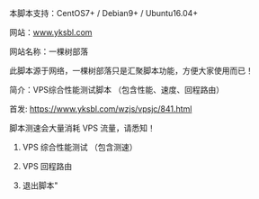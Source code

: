 本脚本支持：CentOS7+ / Debian9+ / Ubuntu16.04+

网站：www.yksbl.com

网站名称：一棵树部落

此脚本源于网络，一棵树部落只是汇聚脚本功能，方便大家使用而已！

简介：VPS综合性能测试脚本 （包含性能、速度、回程路由）

首发: https://www.yksbl.com/wzjs/vpsjc/841.html

脚本测速会大量消耗 VPS 流量，请悉知！

1. VPS 综合性能测试  （包含测速）

2. VPS 回程路由

3. 退出脚本"
